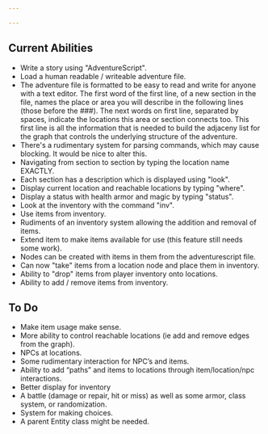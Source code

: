 ```yaml
---

---
```


Current Abilities
-----------------
  * Write a story using "AdventureScript".    
  * Load a human readable / writeable adventure file.  
  * The adventure file is formatted to be easy to read and write for anyone with a text editor. The first word of the first line, of a new section in the file, names the place or area you will describe in the following lines (those before the ###). The next words on first line, separated by spaces, indicate the locations this area or section connects too. This first line is all the information that is needed to build the adjaceny list for the graph that controls the underlying structure of the adventure.  
  * There's a rudimentary system for parsing commands, which may cause blocking. It would be nice to alter this.  
  * Navigating from section to section by typing the location name EXACTLY.   
  * Each section has a description which is displayed using "look".  
  * Display current location and reachable locations by typing "where".  
  * Display a status with health armor and magic by typing "status".  
  * Look at the inventory with the command "inv".  
  * Use items from inventory.  
  * Rudiments of an inventory system allowing the addition and removal of items.  
  * Extend item to make items available for use (this feature still needs some work).
  * Nodes can be created with items in them from the adventurescript file.
  * Can now "take" items from a location node and place them in inventory.
  * Ability to "drop"  items from player inventory onto locations.
  * Ability to add / remove items from inventory.

To Do
-----
  * Make item usage make sense. 
  * More ability to control reachable locations (ie add and remove edges from the graph).
  * NPCs at locations.  
  * Some rudimentary interaction for NPC’s and items.   
  * Ability to add “paths” and items to locations through item/location/npc interactions.  
  * Better display for inventory  
  * A battle (damage or repair, hit or miss) as well as some armor, class system, or randomization.  
  * System for making choices.
  * A parent Entity class might be needed.
